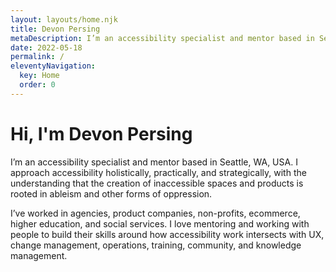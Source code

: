 ```yaml
---
layout: layouts/home.njk
title: Devon Persing
metaDescription: I’m an accessibility specialist and mentor based in Seattle, WA, USA.
date: 2022-05-18
permalink: /
eleventyNavigation:
  key: Home
  order: 0
---
```

# Hi, I'm Devon Persing

I’m an accessibility specialist and mentor based in Seattle, WA, USA. I approach accessibility holistically, practically, and strategically, with the understanding that the creation of inaccessible spaces and products is rooted in ableism and other forms of oppression.

I’ve worked in agencies, product companies, non-profits, ecommerce, higher education, and social services. I love mentoring and working with people to build their skills around how accessibility work intersects with UX, change management, operations, training, community, and knowledge management.